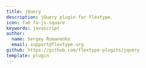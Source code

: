 ```yaml
---
title: jQuery
description: jQuery plugin for Flextype.
icon: fab fa-js-square
keywords: javascript
author:
  name: Sergey Romanenko
  email: support@flextype.org
github: https://github.com/flextype-plugins/jquery
template: plugin
---
```

